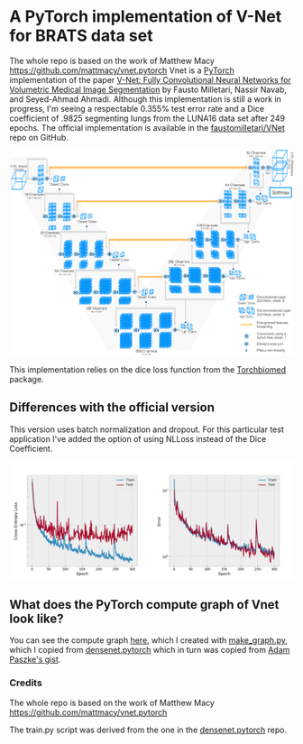 # A PyTorch implementation of V-Net for BRATS data set

The whole repo is based on the work of Matthew Macy https://github.com/mattmacy/vnet.pytorch
Vnet is a [PyTorch](http://pytorch.org/) implementation of the paper
[V-Net: Fully Convolutional Neural Networks for Volumetric Medical Image Segmentation](https://arxiv.org/abs/1606.04797)
by Fausto Milletari, Nassir Navab, and Seyed-Ahmad Ahmadi. Although this implementation is still a work  in progress, 
I'm seeing a respectable 0.355% test error rate and a Dice coefficient of .9825 segmenting lungs from the LUNA16 data
set after 249 epochs. The official implementation is available in the [faustomilletari/VNet](https://github.com/faustomilletari/VNet)
repo on GitHub.

![](images/diagram.png)

This implementation relies on the dice loss function from
the [Torchbiomed](https://github.com/mattmacy/torchbiomed) package.

## Differences with the official version
This version uses batch normalization and dropout. For this particular test application I've added the option of using NLLoss instead
of the Dice Coefficient.

![](images/loss-error.png)


## What does the PyTorch compute graph of Vnet look like?

You can see the compute graph [here](images/vnet.png),
which I created with [make_graph.py](https://github.com/mattmacy/vnet.pytorch/blob/master/make_graph.py),
which I copied from [densenet.pytorch](https://github.com/bamos/densenet.pytorch) which in turn was
copied from [Adam Paszke's gist](https://gist.github.com/apaszke/01aae7a0494c55af6242f06fad1f8b70).

### Credits
The whole repo is based on the work of Matthew Macy https://github.com/mattmacy/vnet.pytorch

The train.py script was derived from the one in the [densenet.pytorch](https://github.com/bamos/densenet.pytorch)
repo.
